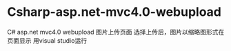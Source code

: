 # Csharp-asp.net-mvc4.0-webupload
C# asp.net mvc4.0 webupload
图片上传页面
选择上传后，图片以缩略图形式在页面显示
用visual studio运行
